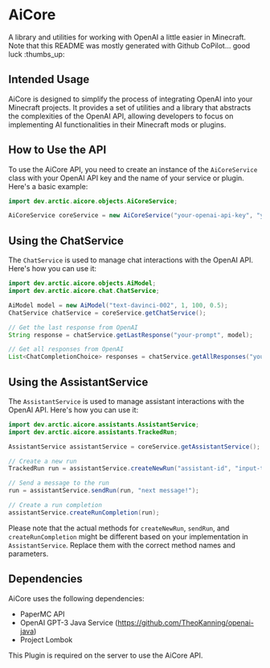 # AiCore
A library and utilities for working with OpenAI a little easier in Minecraft.
Note that this README was mostly generated with Github CoPilot... good luck :thumbs_up:
## Intended Usage
AiCore is designed to simplify the process of integrating OpenAI into your Minecraft projects. It provides a set of utilities and a library that abstracts the complexities of the OpenAI API, allowing developers to focus on implementing AI functionalities in their Minecraft mods or plugins.

## How to Use the API
To use the AiCore API, you need to create an instance of the `AiCoreService` class with your OpenAI API key and the name of your service or plugin. Here's a basic example:

```java
import dev.arctic.aicore.objects.AiCoreService;

AiCoreService coreService = new AiCoreService("your-openai-api-key", "your-service-name");
```

## Using the ChatService
The `ChatService` is used to manage chat interactions with the OpenAI API. Here's how you can use it:

```java
import dev.arctic.aicore.objects.AiModel;
import dev.arctic.aicore.chat.ChatService;

AiModel model = new AiModel("text-davinci-002", 1, 100, 0.5);
ChatService chatService = coreService.getChatService();

// Get the last response from OpenAI
String response = chatService.getLastResponse("your-prompt", model);

// Get all responses from OpenAI
List<ChatCompletionChoice> responses = chatService.getAllResponses("your-prompt", model);
```

## Using the AssistantService
The `AssistantService` is used to manage assistant interactions with the OpenAI API. Here's how you can use it:

```java
import dev.arctic.aicore.assistants.AssistantService;
import dev.arctic.aicore.assistants.TrackedRun;

AssistantService assistantService = coreService.getAssistantService();

// Create a new run
TrackedRun run = assistantService.createNewRun("assistant-id", "input-text!");

// Send a message to the run
run = assistantService.sendRun(run, "next message!");

// Create a run completion
assistantService.createRunCompletion(run);
```

Please note that the actual methods for `createNewRun`, `sendRun`, and `createRunCompletion` might be different based on your implementation in `AssistantService`. Replace them with the correct method names and parameters.

## Dependencies
AiCore uses the following dependencies:

- PaperMC API
- OpenAI GPT-3 Java Service (https://github.com/TheoKanning/openai-java)
- Project Lombok

This Plugin is required on the server to use the AiCore API.
